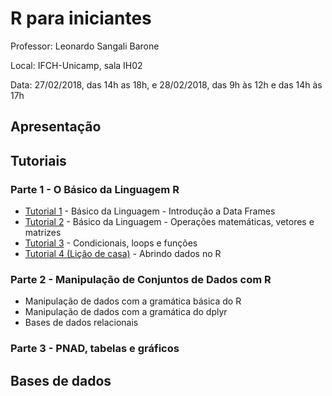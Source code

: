 # R para iniciantes

Professor: Leonardo Sangali Barone

Local: IFCH-Unicamp, sala IH02

Data: 27/02/2018, das 14h as 18h, e 28/02/2018, das 9h às 12h e das 14h às 17h 

## Apresentação

## Tutoriais


### Parte 1 - O Básico da Linguagem R
- [Tutorial 1](https://github.com/leobarone/ifch_intro_r/blob/master/tutoriais/tutorial1.Rmd) - Básico da Linguagem - Introdução a Data Frames 
- [Tutorial 2](https://github.com/leobarone/ifch_intro_r/blob/master/tutoriais/tutorial2.Rmd) - Básico da Linguagem - Operações matemáticas, vetores e matrizes
- [Tutorial 3](https://github.com/leobarone/ifch_intro_r/blob/master/tutoriais/tutorial3.Rmd) - Condicionais, loops e funções
- [Tutorial 4 (Lição de casa)](https://github.com/leobarone/ifch_intro_r/blob/master/tutoriais/tutorial4.Rmd) - Abrindo dados no R

### Parte 2 - Manipulação de Conjuntos de Dados com R

- Manipulação de dados com a gramática básica do R
- Manipulação de dados com a gramática do dplyr
- Bases de dados relacionais

### Parte 3 - PNAD, tabelas e gráficos


## Bases de dados

